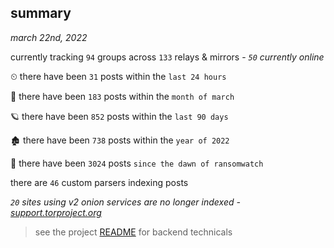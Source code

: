
## summary
_march 22nd, 2022_

currently tracking `94` groups across `133` relays & mirrors - _`50` currently online_

⏲ there have been `31` posts within the `last 24 hours`

🦈 there have been `183` posts within the `month of march`

🪐 there have been `852` posts within the `last 90 days`

🏚 there have been `738` posts within the `year of 2022`

🦕 there have been `3024` posts `since the dawn of ransomwatch`

there are `46` custom parsers indexing posts

_`20` sites using v2 onion services are no longer indexed - [support.torproject.org](https://support.torproject.org/onionservices/v2-deprecation/)_

> see the project [README](https://github.com/thetanz/ransomwatch#ransomwatch--) for backend technicals
